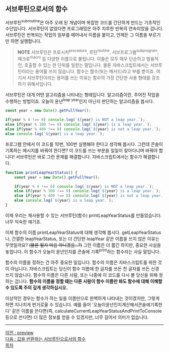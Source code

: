 ## 서브루틴으로서의 함수
서브루틴<sup>subroutine</sup>은 아주 오래 된 개념이며 복잡한 코드를 간단하게 만드는 기초적인 수단입니다. 서브루틴이 없었다면 프로그래밍은 아주 지루한 반복의 연속이었을 겁니다. 서브루틴은 반복되는 작업의 일부를 떼어내서 이름을 붙이고, 언제든 그 이름을 부르기만 하면 실행합니다.

> <b>NOTE</b> 서브루틴은 프로시저<sup>procedure</sup>, 루틴<sup>routine</sup>, 서브프로그램<sup>subprogram</sup>, 매크로<sup>macro</sup> 등 다양한 이름으로 불립니다. 이들은 모두 매우 단순하고 범융적인, 호출할 수 있는 한 단위를 일컫는 말입니다. 물론 자바스크립트에서는 서브루틴이라는 용어를 쓰지 않습니다. 함수는 함수(또는 메서드)라고 부를 뿐이죠. 여기서 서브루틴이라는 용어를 쓰는 이유는 함수의 가장 간단한 사용 형태를 강조하기 위해서입니다.

서브루틴은 대개 어떤 알고리즘을 나타내는 형태입니다. 알고리즘이란, 주어진 작업을 수행하는 방법이죠. 오늘이 윤년<sup>leap year</sup>인지 아닌지 판단하는 알고리즘을 봅시다.

```javascript
const year = new Date().getFullYear();

if(year % 4 !== 0) console.log(`${year} is NOT a leap year.`);
else if(year % 100 !== 0) console.log(`${year} is a leap year.`);
else if(year % 400 !== 0) console.log(`${year} is not a leap year.`);
else console.log(`${year} is a leap year.`);
```

프로그램 안에서 이 코드를 10번, 100번 실행해야 한다고 생각해 봅시다. 그런데 콘솔이 기록하는 메시지를 바꿔야 한다면? 이 코드를 쓰는 부분을 일일이 찾아다니며 바꿔야 합니다! 서브루틴은 바로 그런 문제를 해결합니다. 자바스크립트에서는 함수가 해결합니다.

```javascript
function printLeapYearStatus() {
    const year = new Date().getFullYear();

    if(year % 4 !== 0) console.log(`${year} is NOT a leap year.`);
    else if(year % 100 !== 0) console.log(`${year} is a leap year.`);
    else if(year % 400 !== 0) console.log(`${year} is not a leap year.`);
    else console.log(`${year} is a leap year.`);
}
```

이제 우리는 재사용할 수 있는 서브루틴(함수) printLeapYearStatus를 만들었습니다. 너무 익숙한 얘기죠.

이제 함수의 이름 printLeapYearStatus에 대해 생각해 봅시다. getLeapYearStatus나, 간결한 leapYearStatus, 또는 더 간단한 leapYear 같은 이름을 쓰지 않은 이유는 무엇일까요? ~~(물론 필자 마음 아니겠음...?)~~ 그런 이름은 더 짧긴 하지만, 중요한 사실을 놓칩니다. 이 함수가 오늘이 윤년인지를 콘솔에 기록<sup>print</sup>하는 함수라는 사실 말입니다.

함수의 이름을 정하는 건 아주 중요한 일입니다. 함수의 이름은 자바스크립트를 위한 것이 아닙니다. 자바스크립트는 당신이 함수 이름에 한 글자를 쓰든 천 글자를 쓰든 신경 쓰지 않습니다. 함수의 이름은 다른 사람, 또는 나중에 이 코드를 다시 볼 당신을 위해 정하는 겁니다. <b>함수의 이름을 정할 떄는 다른 사람이 함수 이름만 봐도 함수에 대해 이해할 수 있도록 주의 깊게 생각하십시오.</b>

이상적인 경우는 함수가 하는 일을 이름만으로 완벽하게 나타내는 것이겠지만, 그렇게 하면 지나치게 번거로울 수 있습니다. 예를 들어 '오늘이윤년인지계산해서콘솔에기록한다' 같은 이름을 쓴다면(즉, calculateCurrentLeapYearStatusAndPrintToConsole 등으로 쓴다면) 더 많은 정보를 얻을 수 있겠지만, 너무 길어서 의미가 없습니다.

***
[이전 : preview](preview.md) <br/>
[다음 : 값을 반환하는 서브루틴으로서의 함수](13.2.md) <br/>
[목차](../progressCheck.md)